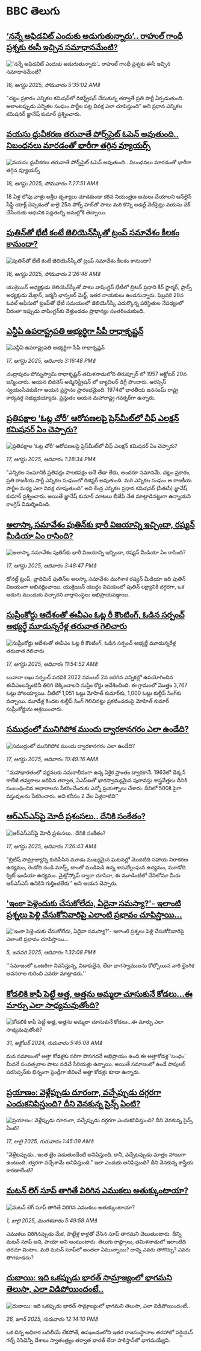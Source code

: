 # BBC తెలుగు## [‘నన్నే అఫిడవిట్ ఎందుకు అడుగుతున్నారు’.. రాహుల్ గాంధీ  ప్రశ్నకు ఈసీ ఇచ్చిన సమాధానమేంటి?](https://www.bbc.com/telugu/articles/cvgnjrd59x1o?at_medium=RSS&at_campaign=rss?at_campaign=githubrss)![‘నన్నే అఫిడవిట్ ఎందుకు అడుగుతున్నారు’.. రాహుల్ గాంధీ  ప్రశ్నకు ఈసీ ఇచ్చిన సమాధానమేంటి?](https://ichef.bbci.co.uk/ace/ws/240/cpsprodpb/91aa/live/7894d640-7be6-11f0-a34f-318be3fb0481.jpg)_18, ఆగస్టు 2025, సోమవారం 5:35:02 AMకి_"చట్టం ప్రకారం ఎన్నికల కమిషన్‌లో రిజిస్ట్రేషన్ చేసుకున్న తర్వాతే ప్రతి పార్టీ ఏర్పడుతుంది. అలాంటప్పుడు ఎన్నికల సంఘం పార్టీల పట్ల వివక్ష ఎలా చూపిస్తుంది” అని ప్రధాన ఎన్నికల కమిషనర్ జ్ఞానేష్ కుమార్ ప్రశ్నించారు.## [వయసు ధ్రువీకరణ తరువాతే పోర్న్‌సైట్ ఓపెన్ అవుతుంది.. నిబంధనలు మారడంతో భారీగా తగ్గిన వ్యూయర్స్](https://www.bbc.com/telugu/articles/c4gm5j08lm3o?at_medium=RSS&at_campaign=rss?at_campaign=githubrss)![వయసు ధ్రువీకరణ తరువాతే పోర్న్‌సైట్ ఓపెన్ అవుతుంది.. నిబంధనలు మారడంతో భారీగా తగ్గిన వ్యూయర్స్](https://ichef.bbci.co.uk/ace/ws/240/cpsprodpb/0aac/live/855e0120-7c00-11f0-ab3e-bd52082cd0ae.jpg)_18, ఆగస్టు 2025, సోమవారం 7:27:51 AMకి_18 ఏళ్ల లోపు వాళ్లు అశ్లీల దృశ్యాలు చూడకుండా కఠిన నియంత్రణ అమలు చేయాలని ఆన్‌లైన్ సేఫ్టీ యాక్ట్ చెప్పడంతో జులై 25న పోర్న్ హబ్‌తో పాటు మరి కొన్ని అడల్ట్ వెబ్‌సైట్లు వయసు చెక్ చేసేందుకు ఆధునిక పద్దతుల్ని అమల్లోకి తెచ్చాయి.## [పుతిన్‌తో భేటీ కంటే జెలియెన్‌స్కీ‌తో ట్రంప్ సమావేశం కీలకం కానుందా?](https://www.bbc.com/telugu/articles/c890q1dgxkjo?at_medium=RSS&at_campaign=rss?at_campaign=githubrss)![పుతిన్‌తో భేటీ కంటే జెలియెన్‌స్కీ‌తో ట్రంప్ సమావేశం కీలకం కానుందా?](https://ichef.bbci.co.uk/ace/ws/240/cpsprodpb/b6ca/live/e3f38dd0-7bfc-11f0-ab3e-bd52082cd0ae.jpg)_18, ఆగస్టు 2025, సోమవారం 2:26:46 AMకి_యుక్రెయిన్ అధ్యక్షుడు జెలియెన్‌స్కీతో పాటు వాషింగ్టన్ భేటీలో బ్రిటన్ ప్రధాని కీర్ స్టార్మర్, ఫ్రాన్స్ అధ్యక్షుడు మేక్రాన్, జర్మనీ ఛాన్సలర్ మెర్జ్, ఇతర నాయకులు ఉండనున్నారు. ఫిబ్రవరి 28న ఓవల్ ఆఫీసులో ట్రంప్‌తో భేటీ సమయంలో జెలియెన్‌స్కీ ఎదుర్కొన్న పరిస్థితుల నేపథ్యంలో వీరంతా ఇప్పుడు వాషింగ్టన్‌కు వెళ్తుండడం ప్రాధాన్యం సంతరించుకుంది.## [ఎన్డీఏ ఉపరాష్ట్రపతి అభ్యర్థిగా సీపీ రాధాకృష్ణన్](https://www.bbc.com/telugu/articles/cy40gvnkd4ko?at_medium=RSS&at_campaign=rss?at_campaign=githubrss)![ఎన్డీఏ ఉపరాష్ట్రపతి అభ్యర్థిగా సీపీ రాధాకృష్ణన్](https://ichef.bbci.co.uk/ace/ws/240/cpsprodpb/438e/live/977ddc80-7b7a-11f0-9fcb-edd2d2077908.jpg)_17, ఆగస్టు 2025, ఆదివారం 3:16:48 PMకి_చంద్రాపురం పోన్నుస్వామి  రాధాకృష్ణన్  తమిళనాడులోని తిరుప్పూర్ లో 1957 అక్టోబర్ 20న జన్మించారు. ఆయన బిజినెస్ అడ్మినిస్ట్రేషన్ లో బ్యాచిలర్ డిగ్రీ పొందారు. ఆరెస్సెస్ స్వయంసేవకుడిగా ఆయన ప్రస్థానం ప్రారంభమైంది.  1974లో భారతీయ జనసంఘ్ రాష్ట్ర కార్యవర్గ సభ్యుడయ్యారు. ప్రస్తుతం ఆయన మహారాష్ట్ర గవర్నర్‌గా ఉన్నారు.## [ప్రతిపక్షాల ‘ఓట్ల చోరీ’ ఆరోపణలపై ప్రెస్‌మీట్‌లో చీఫ్ ఎలక్షన్ కమిషనర్ ఏం చెప్పారు?](https://www.bbc.com/telugu/articles/cqxgy8q1dglo?at_medium=RSS&at_campaign=rss?at_campaign=githubrss)![ప్రతిపక్షాల ‘ఓట్ల చోరీ’ ఆరోపణలపై ప్రెస్‌మీట్‌లో చీఫ్ ఎలక్షన్ కమిషనర్ ఏం చెప్పారు?](https://ichef.bbci.co.uk/ace/ws/240/cpsprodpb/eee3/live/5afbf360-7b65-11f0-ab3e-bd52082cd0ae.jpg)_17, ఆగస్టు 2025, ఆదివారం 1:28:34 PMకి_"ఎన్నికల సంఘానికి ప్రతిపక్షం పాలకపక్షం అనే తేడా  లేదు, అందరూ సమానమే. 
చట్టం ప్రకారం, ప్రతి రాజకీయ పార్టీ ఎన్నికల సంఘంలో రిజిస్టర్ అవుతుంది.  మరి ఎన్నికల సంఘం ఆ రాజకీయ పార్టీల మధ్య ఎలా వివక్ష చూపుతుంది"  అని కేంద్ర ఎన్నికల ప్రధాన కమిషనర్ (సీఈసీ) జ్ఞానేష్ కుమార్ ప్రశ్నించారు.  అయితే జ్ఞానేష్ కుమార్ మాటలు బీజేపీ నేత మాట్లాడినట్టుగా ఉన్నాయని కాంగ్రెస్ విమర్శించింది.## [అలాస్కా సమావేశం పుతిన్‌కు భారీ విజయాన్ని ఇచ్చిందా, రష్యన్ మీడియా ఏం రాసింది?](https://www.bbc.com/telugu/articles/cy85p37g3dko?at_medium=RSS&at_campaign=rss?at_campaign=githubrss)![అలాస్కా సమావేశం పుతిన్‌కు భారీ విజయాన్ని ఇచ్చిందా, రష్యన్ మీడియా ఏం రాసింది?](https://ichef.bbci.co.uk/ace/ws/240/cpsprodpb/64a7/live/b77155d0-7b7a-11f0-83cc-c5da98c419b8.jpg)_17, ఆగస్టు 2025, ఆదివారం 3:48:47 PMకి_డోనల్డ్ ట్రంప్, వ్లాదిమిర్ పుతిన్‌ల అలస్కా సమావేశం ముగిశాక రష్యన్ మీడియా ఇది పుతిన్ విజయంగా అభివర్ణించాయి. యుక్రెయిన్ యుద్ధం విషయంలో పుతిన్ లక్ష్యానికి దగ్గరగా, ఒక అడుగు ముందుకు వచ్చారని వార్తాసంస్థలు అభిప్రాయపడ్డాయి.## [సుప్రీంకోర్టు ఆదేశంతో ఈవీఎం ఓట్ల రీ కౌంటింగ్,  ఓడిన సర్పంచ్ అభ్యర్థే మూడున్నరేళ్ల తరువాత  గెలిచారు](https://www.bbc.com/telugu/articles/cvgn5k1prl7o?at_medium=RSS&at_campaign=rss?at_campaign=githubrss)![సుప్రీంకోర్టు ఆదేశంతో ఈవీఎం ఓట్ల రీ కౌంటింగ్,  ఓడిన సర్పంచ్ అభ్యర్థే మూడున్నరేళ్ల తరువాత  గెలిచారు](https://ichef.bbci.co.uk/ace/ws/240/cpsprodpb/942b/live/e2262ca0-7b53-11f0-83cc-c5da98c419b8.jpg)_17, ఆగస్టు 2025, ఆదివారం 11:54:52 AMకి_బువానా లఖు  సర్పంచ్ పదవికి  2022 నవంబర్ 2న జరిగిన ఎన్నికల్లో  ఉపయోగించిన ఈవీఎంలన్నింటినీ తిరిగి లెక్కించాలని సుప్రీం కోర్టు ఆదేశించింది. ఈ గ్రామంలో మొత్తం 3,767 ఓట్లు పోలయ్యాయి. వీటిలో 1,051 ఓట్లు మోహిత్ కుమార్‌కు, 1,000 ఓట్లు కుల్దీప్ సింగ్‌కు వచ్చాయి. మూడేళ్ల కిందట కుల్దీప్ సింగ్ గెలిచినట్టు ప్రకటించడంపై మోహిత్ కుమార్ సుప్రీంకోర్టును ఆశ్రయించారు.## [ సముద్రంలో మునిగిపోక ముందు ద్వారకానగరం ఎలా ఉండేది? ](https://www.bbc.com/telugu/articles/c79lxwv0y4qo?at_medium=RSS&at_campaign=rss?at_campaign=githubrss)![ సముద్రంలో మునిగిపోక ముందు ద్వారకానగరం ఎలా ఉండేది? ](https://ichef.bbci.co.uk/ace/ws/240/cpsprodpb/41f1/live/648c7ce0-79dc-11f0-a34f-318be3fb0481.jpg)_17, ఆగస్టు 2025, ఆదివారం 10:49:16 AMకి_''మహాభారతంలో వర్ణనలకు  సమకాలీనంగా ఉన్న ఏకైక ప్రాంతం ద్వారకానే. 1963లో డెక్కన్ కాలేజీ  తవ్వకాలు జరిపిన తర్వాత, ఏఎస్ఐతో భాగస్వామ్యమైన పురావస్తు శాస్త్రవేత్తలు దీనికి సంబంధించిన ఆధారాలను సేకరించేందుకు ఎన్నో ప్రయత్నాలు చేశారు. దీనిలో 500కి పైగా వస్తువులను సేకరించారు. అవి కనీసం 2 వేల ఏళ్లనాటివి’’## [ఆర్ఎస్ఎస్‌పై మోదీ ప్రశంసలు.. దేనికి సంకేతం?](https://www.bbc.com/telugu/articles/cr5r7n7drqjo?at_medium=RSS&at_campaign=rss?at_campaign=githubrss)![ఆర్ఎస్ఎస్‌పై మోదీ ప్రశంసలు.. దేనికి సంకేతం?](https://ichef.bbci.co.uk/ace/ws/240/cpsprodpb/2c68/live/920e5a70-7b36-11f0-ab3e-bd52082cd0ae.jpg)_17, ఆగస్టు 2025, ఆదివారం 7:26:43 AMకి_"బ్రిటిష్ సామ్రాజ్యాన్ని కుదిపేసిన మూడు ముఖ్యమైన ఘటనల్లో మొదటిది సహాయ నిరాకరణ ఉద్యమం, రెండోది దండి మార్చ్, దాంతో ముడిపడి ఉన్న శాసనోల్లంఘన ఉద్యమం, మూడోది  క్విట్ ఇండియా ఉద్యమం. మైక్రోస్కోప్ ద్వారా చూసినా, ఈ మూడింటిలో దేనిలోనూ మీరు ఆర్ఎస్ఎస్ ఉనికిని గుర్తించలేరు'' అని ఆయన చెప్పారు.## ['ఇంకా పెళ్లెందుకు చేసుకోలేదు, ఏదైనా సమస్యా?'- ఇలాంటి ప్రశ్నలు పెళ్లి చేసుకోనివారిపై ఎలాంటి ప్రభావం చూపిస్తాయి... ](https://www.bbc.com/telugu/articles/cgq1w3lz7yyo?at_medium=RSS&at_campaign=rss?at_campaign=githubrss)!['ఇంకా పెళ్లెందుకు చేసుకోలేదు, ఏదైనా సమస్యా?'- ఇలాంటి ప్రశ్నలు పెళ్లి చేసుకోనివారిపై ఎలాంటి ప్రభావం చూపిస్తాయి... ](https://ichef.bbci.co.uk/ace/ws/240/cpsprodpb/f6de/live/72c94a60-cb3e-11ef-87df-d575b9a434a4.jpg)_5, జనవరి 2025, ఆదివారం 1:32:08 PMకి_''సమాజంలో ఒంటరిగా నివసిస్తున్న, విడాకులైన, లేదా భాగస్వాములను కోల్పోయిన వారి లైంగిక అవసరాల గురించి ఎవరూ మాట్లాడరు.''## [కోడలికి కాఫీ పెట్టే అత్త, అత్తను అమ్మలా చూసుకునే కోడలు...ఈ మార్పు ఎలా సాధ్యమవుతోంది?](https://www.bbc.com/telugu/articles/c1l41zl8el2o?at_medium=RSS&at_campaign=rss?at_campaign=githubrss)![కోడలికి కాఫీ పెట్టే అత్త, అత్తను అమ్మలా చూసుకునే కోడలు...ఈ మార్పు ఎలా సాధ్యమవుతోంది?](https://ichef.bbci.co.uk/ace/ws/240/cpsprodpb/2b61/live/9176a6d0-8b0e-11ef-a81b-b1eda9741da3.jpg)_31, అక్టోబర్ 2024, గురువారం 5:45:08 AMకి_మన సమాజంలో అత్తా కోడళ్లకు సరిగా పొసగదనే అభిప్రాయం ఉంది.ఈ అత్తాకోడళ్ల ‘బంధం’ మీదనే సంవత్సరాల పాటు నడిచే సీరియళ్లు ఉన్నాయి. అయితే సమాజంలో ఉండే పాపులర్ పరసెప్సన్‌కు భిన్నంగా ఫ్రెండ్లీగా జీవించే అత్తా కోడళ్లు కూడా ఉన్నారు.## [ప్రయాణం: వెళ్లేప్పుడు దూరంగా, వచ్చేప్పుడు దగ్గరగా ఎందుకనిపిస్తుంది? దీని వెనకున్న సైన్స్ ఏంటి?](https://www.bbc.com/telugu/articles/c0l4y727n1jo?at_medium=RSS&at_campaign=rss?at_campaign=githubrss)![ప్రయాణం: వెళ్లేప్పుడు దూరంగా, వచ్చేప్పుడు దగ్గరగా ఎందుకనిపిస్తుంది? దీని వెనకున్న సైన్స్ ఏంటి?](https://ichef.bbci.co.uk/ace/ws/240/cpsprodpb/054c/live/6957c010-62b0-11f0-8e78-11023c48a856.png)_17, జులై 2025, గురువారం 1:45:09 AMకి_"వెళ్లేటప్పుడు.. ఇంత టైం పడుతుందేంటి అనిపిస్తుంది. కానీ, వచ్చేటప్పుడు మాత్రం హాయిగా ఉంటుంది. త్వరగా వచ్చేశామే అనిపిస్తుంది." ఇలా ఎందుకు అనిపిస్తుంది? దీని వెనకున్న శాస్త్రీయ కారణాలేంటి?## [మటన్ లెగ్ సూప్ తాగితే విరిగిన ఎముకలు అతుక్కుంటాయా?](https://www.bbc.com/telugu/articles/c0l4g92j8kzo?at_medium=RSS&at_campaign=rss?at_campaign=githubrss)![మటన్ లెగ్ సూప్ తాగితే విరిగిన ఎముకలు అతుక్కుంటాయా?](https://ichef.bbci.co.uk/ace/ws/240/cpsprodpb/b31e/live/cce532c0-6d41-11f0-9462-bb509dc78127.jpg)_1, జులై 2025, మంగళవారం 5:49:58 AMకి_ఎముకలు విరిగినప్పుడు మేక, పొట్టేళ్ల కాళ్లతో చేసిన సూప్ తాగమని చెబుతుంటారు. దీన్ని మటన్ సూప్ అని, పాయా అని అంటుంటారు. తెలుగు రాష్ట్రాలు, తమిళనాడులో ఇలాంటిది తరచూ వింటాం. మరి మటన్ సూప్‌లో అంతలా ఏమున్నాయి? దాన్ని ఎవరు తాగొచ్చు? ఎవరు తాగకూడదు?## [దుబాయి: ఇది ఒకప్పుడు భారత్ సామ్రాజ్యంలో భాగమని తెలుసా, ఎలా విడిపోయిందంటే..](https://www.bbc.com/telugu/articles/ce83x3rekyyo?at_medium=RSS&at_campaign=rss?at_campaign=githubrss)![దుబాయి: ఇది ఒకప్పుడు భారత్ సామ్రాజ్యంలో భాగమని తెలుసా, ఎలా విడిపోయిందంటే..](https://ichef.bbci.co.uk/ace/ws/240/cpsprodpb/89c1/live/fbe80b80-5282-11f0-809e-059b7ea85131.jpg)_26, జూన్ 2025, గురువారం 12:14:10 PMకి_ఒక చిన్న అధికార బదిలీయే లేకపోతే, ఉపఖండంలోని ఇతర రాజసంస్థానాల తరహాలో  పర్షియన్ గల్ఫ్ రెసిడెన్సీ దేశాలు స్వాతంత్ర్యం తర్వాత భారత్ లేదా పాకిస్తాన్‌లో భాగమయ్యేవి.